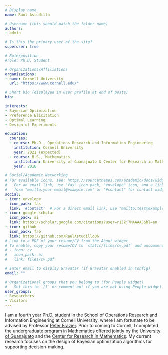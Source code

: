 ```yaml
---
# Display name
name: Raul Astudillo

# Username (this should match the folder name)
authors:
- admin

# Is this the primary user of the site?
superuser: true

# Role/position
#role: Ph.D. Student

# Organizations/Affiliations
organizations:
- name: Cornell University
  url: "https://www.cornell.edu/"

# Short bio (displayed in user profile at end of posts)
bio:

interests:
- Bayesian Optimization
- Preference Elicitation
- Optimal Learning 
- Design of Experiments

education:
  courses:
  - course: Ph.D., Operations Research and Information Engineering
    institution: Cornell University
    year: 2021 (expected)
  - course: B.S., Mathematics
    institution: University of Guanajuato & Center for Research in Mathematics (Mexico)
    year: 2016

# Social/Academic Networking
# For available icons, see: https://sourcethemes.com/academic/docs/widgets/#icons
#   For an email link, use "fas" icon pack, "envelope" icon, and a link in the
#   form "mailto:your-email@example.com" or "#contact" for contact widget.
social:
- icon: envelope
  icon_pack: fas
  link: '#contact'  # For a direct email link, use "mailto:test@example.org".
- icon: google-scholar
  icon_pack: ai
  link: https://scholar.google.com/citations?user=r1Jkj7MAAAAJ&hl=en
- icon: github
  icon_pack: fab
  link: https://github.com/RaulAstudillo06
# Link to a PDF of your resume/CV from the About widget.
# To enable, copy your resume/CV to `static/files/cv.pdf` and uncomment the lines below.  
# - icon: cv
#   icon_pack: ai
#   link: files/cv.pdf

# Enter email to display Gravatar (if Gravatar enabled in Config)
email: ""

# Organizational groups that you belong to (for People widget)
#   Set this to `[]` or comment out if you are not using People widget.  
user_groups:
- Researchers
- Visitors
---
```


I am a fourth year Ph.D. student in the School of Operations Research and Information Engineering at Cornell University, where I am fortunate to be advised by Professor [Peter Frazier](https://people.orie.cornell.edu/pfrazier/). Prior to coming to Cornell, I completed the undergraduate program in Mathematics offered jointly by the [University of Guanajuato](http://www.ugto.mx/en/) and the [Center for Research in Mathematics](https://www.cimat.mx/en). My current research focuses on the design of Bayesian optimization algorithms for supporting decision-making.
